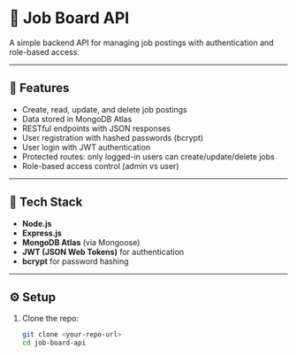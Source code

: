 # 📌 Job Board API

A simple backend API for managing job postings with authentication and role-based access.

---

## 🚀 Features
- Create, read, update, and delete job postings
- Data stored in MongoDB Atlas
- RESTful endpoints with JSON responses
- User registration with hashed passwords (bcrypt)
- User login with JWT authentication
- Protected routes: only logged-in users can create/update/delete jobs
- Role-based access control (admin vs user)

---

## 📂 Tech Stack
- **Node.js**
- **Express.js**
- **MongoDB Atlas** (via Mongoose)
- **JWT (JSON Web Tokens)** for authentication
- **bcrypt** for password hashing

---

## ⚙️ Setup

1. Clone the repo:
   ```bash
   git clone <your-repo-url>
   cd job-board-api
